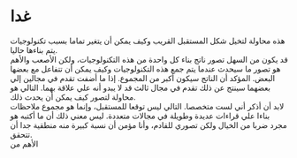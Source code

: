 غدا
=======

هذه محاولة لتخيل شكل المستقبل القريب وكيف يمكن أن يتغير تماما بسبب تكنولوجيات يتم بناءها حاليا.  
قد يكون من السهل تصور ناتج بناء كل واحدة من هذه التكنولوجيات، ولكن الأصعب والأهم هو تصور ما سيحدث عندما يتم جمع هذه التكنولوجيات وكيف يمكن أن تتفاعل مع بعضها البعض. المؤكد أن الناتج سيكون أكبر من المجموع. إذا ما أضفت تقدم في مجالين إلي بعضهما سينتج عن ذلك تقدم في مجال ثالث قد لا يبدو أنه علي علاقة بهما.  التالي هو محاولة لتصور كيف يمكن أن يحدث ذلك.  
لابد أن أذكر أني لست متخصصا. التالي ليس توقعا للمستقبل، وإنما هو مجموع ملاحظات بناءا علي قراءات عديدة وطويلة في مجالات متعددة. ليس معني ذلك أن ما أكتبه هو مجرد ضربا من الخيال ولكن تصوري للقادم، وأنا مؤمن أن نسبة كبيرة منه منطقية جدا أن تتحقق.  
الأهم من 
